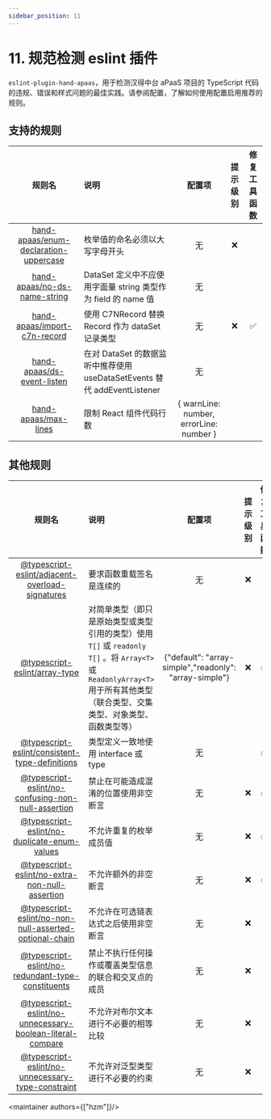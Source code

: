 ```yaml
---
sidebar_position: 11
---
```


# 11. 规范检测 eslint 插件

`eslint-plugin-hand-apaas`，用于检测汉得中台 aPaaS 项目的 TypeScript 代码的违规、错误和样式问题的最佳实践。请参阅配置，了解如何使用配置启用推荐的规则。

## 支持的规则


|                                        规则名                                        | 说明                                                         |                   配置项                   |  提示级别   | 修复工具函数 |
|:---------------------------------------------------------------------------------:|:-----------------------------------------------------------|:---------------------------------------:|:-------:|:------:|
| [hand-apaas/enum-declaration-uppercase](./eslint/11.1.enum-declaration-uppercase) | 枚举值的命名必须以大写字母开头                                            |                    无                    |    ❌    |        |
|          [hand-apaas/no-ds-name-string](./eslint/11.2.no-ds-name-string)          | DataSet 定义中不应使用字面量 string 类型作为 field 的 name 值              |                    无                    | <warn/> |        |
|          [hand-apaas/import-c7n-record](./eslint/11.3.import-c7n-record)          | 使用 C7NRecord 替换 Record 作为 dataSet 记录类型                     |                    无                    |    ❌    |   ✅    |
|            [hand-apaas/ds-event-listen](./eslint/11.4.ds-event-listen)            | 在对 DataSet 的数据监听中推荐使用 useDataSetEvents 替代 addEventListener |                    无                    | <warn/> |        |
|               [hand-apaas/max-lines](./eslint/11.5.max-lines)               | 限制 React 组件代码行数                                            | { warnLine: number, errorLine: number } | <warn/> |        |

## 其他规则


|                                                                  规则名                                                                   | 说明                                                                                                                |                                      配置项                                      |  提示级别   | 修复工具函数 |
|:--------------------------------------------------------------------------------------------------------------------------------------:|:------------------------------------------------------------------------------------------------------------------|:-----------------------------------------------------------------------------:|:-------:|:------:|
|           [@typescript-eslint/adjacent-overload-signatures](https://typescript-eslint.io/rules/adjacent-overload-signatures)           | 要求函数重载签名是连续的                                                                                                      |                                       无                                       |    ❌    |        |
|                             [@typescript-eslint/array-type](https://typescript-eslint.io/rules/array-type)                             | 对简单类型（即只是原始类型或类型引用的类型）使用 `T[]` 或 `readonly T[]` 。将 `Array<T>` 或 `ReadonlyArray<T>` 用于所有其他类型（联合类型、交集类型、对象类型、函数类型等） |            {"default": "array-simple","readonly": "array-simple"}             |    ❌    |   ✅    |
|            [@typescript-eslint/consistent-type-definitions](https://typescript-eslint.io/rules/consistent-type-definitions)            | 类型定义一致地使用 interface 或 type                                                                                        |                                       无                                       | <warn/> |   ✅    |
|        [@typescript-eslint/no-confusing-non-null-assertion](https://typescript-eslint.io/rules/no-confusing-non-null-assertion)        | 禁止在可能造成混淆的位置使用非空断言                                                                                                |                                       无                                       |    ❌    |   ✅    |
|           [@typescript-eslint/no-duplicate-enum-values](https://typescript-eslint.io/rules/no-confusing-non-null-assertion)            | 不允许重复的枚举成员值                                                                                                       |                                       无                                       |    ❌    |   ✅    |
|            [@typescript-eslint/no-extra-non-null-assertion](https://typescript-eslint.io/rules/no-extra-non-null-assertion)            | 不允许额外的非空断言                                                                                                        |                                       无                                       |    ❌    |   ✅    |
|    [@typescript-eslint/no-non-null-asserted-optional-chain](https://typescript-eslint.io/rules/no-non-null-asserted-optional-chain)    | 不允许在可选链表达式之后使用非空断言                                                                                                |                                       无                                       |    ❌    |        |
|         [@typescript-eslint/no-redundant-type-constituents](https://typescript-eslint.io/rules/no-redundant-type-constituents)         | 禁止不执行任何操作或覆盖类型信息的联合和交叉点的成员                                                                                        |                                       无                                       |    ❌    |        |
| [@typescript-eslint/no-unnecessary-boolean-literal-compare](https://typescript-eslint.io/rules/no-unnecessary-boolean-literal-compare) | 不允许对布尔文本进行不必要的相等比较                                                                                                |                                       无                                       |    ❌    |        |
|         [@typescript-eslint/no-unnecessary-type-constraint](https://typescript-eslint.io/rules/no-unnecessary-type-constraint)         | 不允许对泛型类型进行不必要的约束                                                                                                  |                                       无                                       |    ❌    |        |

<maintainer authors={["hzm"]}/>

<comment/>
